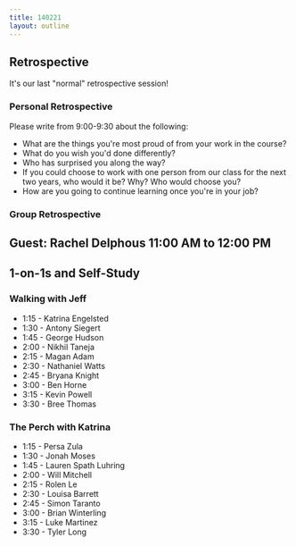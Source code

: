 ```yaml
---
title: 140221
layout: outline
---
```


## Retrospective

It's our last "normal" retrospective session!

### Personal Retrospective

Please write from 9:00-9:30 about the following:

* What are the things you're most proud of from your work in the course?
* What do you wish you'd done differently?
* Who has surprised you along the way?
* If you could choose to work with one person from our class for the next two years, who would it be? Why? Who would choose you?
* How are you going to continue learning once you're in your job?

### Group Retrospective

## Guest: Rachel Delphous 11:00 AM to 12:00 PM 

## 1-on-1s and Self-Study

### Walking with Jeff

* 1:15 - Katrina Engelsted
* 1:30 - Antony Siegert
* 1:45 - George Hudson
* 2:00 - Nikhil Taneja
* 2:15 - Magan Adam
* 2:30 - Nathaniel Watts
* 2:45 - Bryana Knight
* 3:00 - Ben Horne
* 3:15 - Kevin Powell
* 3:30 - Bree Thomas

### The Perch with Katrina

* 1:15 - Persa Zula
* 1:30 - Jonah Moses
* 1:45 - Lauren Spath Luhring
* 2:00 - Will Mitchell
* 2:15 - Rolen Le
* 2:30 - Louisa Barrett
* 2:45 - Simon Taranto
* 3:00 - Brian Winterling
* 3:15 - Luke Martinez
* 3:30 - Tyler Long

